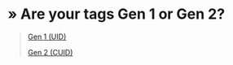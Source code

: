 # » Are your tags Gen 1 or Gen 2?

>[Gen 1 (UID)](https://zillionmuffin.github.io/Docs/nfc/skylanders/writing-tags/android/Gen1/)
>
>[Gen 2 (CUID)](https://zillionmuffin.github.io/Docs/nfc/skylanders/writing-tags/android/Gen2/)
